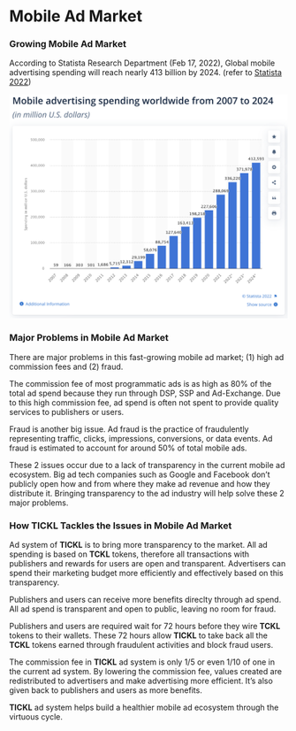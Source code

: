 # Mobile Ad Market

### Growing Mobile Ad Market

According to Statista Research Department (Feb 17, 2022), Global mobile advertising spending will reach nearly 413 billion by 2024. (refer to [Statista 2022](https://www.statista.com/statistics/303817/mobile-internet-advertising-revenue-worldwide/))

![](<../.gitbook/assets/image (1).png>)



### Major Problems in Mobile Ad Market

There are major problems in this fast-growing mobile ad market; (1) high ad commission fees and (2) fraud.

The commission fee of most programmatic ads is as high as 80% of the total ad spend because they run through DSP, SSP and Ad-Exchange. Due to this high commission fee, ad spend is often not spent to provide quality services to publishers or users.

Fraud is another big issue. Ad fraud is the practice of fraudulently representing traffic, clicks, impressions, conversions, or data events. Ad fraud is estimated to account for around 50% of total mobile ads.&#x20;

These 2 issues occur due to a lack of transparency in the current mobile ad ecosystem. Big ad tech companies such as Google and Facebook don’t publicly open how and from where they make ad revenue and how they distribute it. Bringing transparency to the ad industry will help solve these 2 major problems.



### How TICKL Tackles the Issues in Mobile Ad Market

Ad system of **TICKL** is to bring more transparency to the market. All ad spending is based on **TCKL** tokens, therefore all transactions with publishers and rewards for users are open and transparent. Advertisers can spend their marketing budget more efficiently and effectively based on this transparency.

Publishers and users can receive more benefits direclty through ad spend. All ad spend is transparent and open to public, leaving no room for fraud.&#x20;

Publishers and users are required wait for 72 hours before they wire **TCKL** tokens to their wallets. These 72 hours allow **TICKL** to take back all the **TCKL** tokens earned through fraudulent activities and block fraud users.

The commission fee in **TICKL** ad system is only 1/5 or even 1/10 of one in the current ad system. By lowering the commission fee, values created are redistributed to advertisers and make advertising more efficient. It’s also given back to publishers and users as more benefits.&#x20;

**TICKL** ad system helps build a healthier mobile ad ecosystem through the virtuous cycle.







